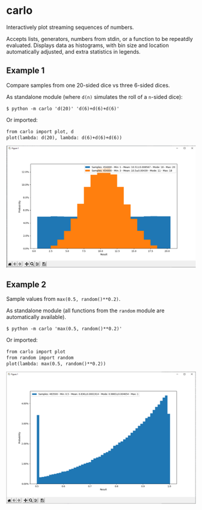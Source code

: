 # carlo

Interactively plot streaming sequences of numbers.

Accepts lists, generators, numbers from stdin, or a function to be repeatdly evaluated. Displays data as histograms, with bin size and location automatically adjusted, and extra statistics in legends.

## Example 1

Compare samples from one 20-sided dice vs three 6-sided dices.

As standalone module (where `d(n)` simulates the roll of a `n`-sided dice):

    $ python -m carlo 'd(20)' 'd(6)+d(6)+d(6)'

Or imported:

    from carlo import plot, d
    plot(lambda: d(20), lambda: d(6)+d(6)+d(6))
    
![example screenshot showing two histograms superimposed](./screenshot1.png)

## Example 2

Sample values from `max(0.5, random()**0.2)`.

As standalone module (all functions from the `random` module are automatically available).

    $ python -m carlo 'max(0.5, random()**0.2)'

Or imported:

    from carlo import plot
    from random import random
    plot(lambda: max(0.5, random()**0.2))
    
![example screenshot showing a skewed-looking histogram](./screenshot2.png)
